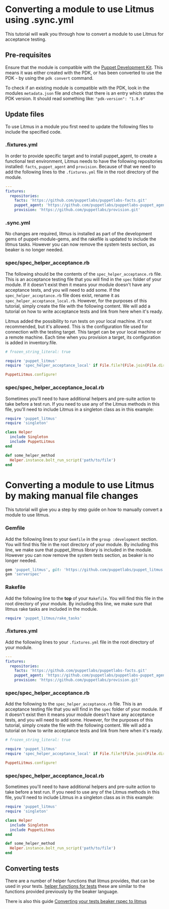 # Converting a module to use Litmus using .sync.yml

This tutorial will walk you through how to convert a module to use Litmus for acceptance testing.

## Pre-requisites
Ensure that the module is compatible with the [Puppet Development Kit](https://puppet.com/docs/pdk/1.x/pdk.html). This means it was either created with the PDK, or has been converted to use the PDK - by using the `pdk convert` command.

To check if an existing module is compatible with the PDK, look in the modules `metadata.json` file and check that there is an entry which states the PDK version. It should read something like: `"pdk-version": "1.9.0"`

## Update files
To use Litmus in a module you first need to update the following files to include the specified code.

### .fixtures.yml
In order to provide specific target and to install puppet_agent, to create a functional test environment, Litmus needs to have the following repositories installed: `facts`, `puppet_agent` and `provision`. Because of that we need to add the following lines to the `.fixtures.yml` file in the root directory of the module.

```yaml
---
fixtures:
  repositories:
    facts: 'https://github.com/puppetlabs/puppetlabs-facts.git'
    puppet_agent: 'https://github.com/puppetlabs/puppetlabs-puppet_agent.git'
    provision: 'https://github.com/puppetlabs/provision.git'
```

### .sync.yml

No changes are required, litmus is installed as part of the development gems of puppet-module-gems, and the rakefile is updated to include the litmus tasks. However you can now remove the system tests section, as beaker is no longer needed.

### spec/spec_helper_acceptance.rb

The following should be the contents of the `spec_helper_acceptance.rb` file. This is an acceptance testing file that you will find in the `spec` folder of your module. If it doesn't exist then it means your module doesn't have any acceptance tests, and you will need to add some. If the `spec_helper_acceptance.rb` file does exist, rename it as `spec_helper_acceptance_local.rb`. However, for the purposes of this tutorial, simply create the file with the following content. We will add a tutorial on how to write acceptance tests and link from here when it's ready.

Litmus added the possibility to run tests on your local machine. it's not recommended, but it's allowed. 
This is the configuration file used for connection with the testing target. This target can be your local machine or a remote machine. Each time when you provision a target, its configuration is added in inventory.file. 

```ruby
# frozen_string_literal: true

require 'puppet_litmus'
require 'spec_helper_acceptance_local' if File.file?(File.join(File.dirname(__FILE__), 'spec_helper_acceptance_local.rb'))

PuppetLitmus.configure!
```

### spec/spec_helper_acceptance_local.rb

Sometimes you'll need to have additional helpers and pre-suite action to take before a test run.
If you need to use any of the Litmus methods in this file, you'll need to include Litmus in a singleton class as in this example:

```ruby
require 'puppet_litmus'
require 'singleton'

class Helper
  include Singleton
  include PuppetLitmus
end

def some_helper_method
  Helper.instance.bolt_run_script('path/to/file')
end
```

# Converting a module to use Litmus by making manual file changes

This tutorial will give you a step by step guide on how to manually convert a module to use litmus.

### Gemfile
Add the following lines to your `Gemfile` in the `group :development` section. You will find this file in the root directory of your module. By including this line, we make sure that puppet_litmus library is included in the module. However you can now remove the system tests section, as beaker is no longer needed.

```ruby
gem 'puppet_litmus', git: 'https://github.com/puppetlabs/puppet_litmus.git'
gem 'serverspec'

```

### Rakefile
Add the following line to the **top** of your `Rakefile`. You will find this file in the root directory of your module. By including this line, we make sure that litmus rake tasks are included in the module. 

```ruby
require 'puppet_litmus/rake_tasks'
```

### .fixtures.yml
Add the following lines to your `.fixtures.yml` file in the root directory of your module.

```yaml
---
fixtures:
  repositories:
    facts: 'https://github.com/puppetlabs/puppetlabs-facts.git'
    puppet_agent: 'https://github.com/puppetlabs/puppetlabs-puppet_agent.git'
    provision: 'https://github.com/puppetlabs/provision.git'
```

### spec/spec_helper_acceptance.rb
Add the following to the `spec_helper_acceptance.rb` file. This is an acceptance testing file that you will find in the `spec` folder of your module. If it doesn't exist then it means your module doesn't have any acceptance tests, and you will need to add some. However, for the purposes of this tutorial, simply create the file with the following content. We will add a tutorial on how to write acceptance tests and link from here when it's ready.

```ruby
# frozen_string_literal: true

require 'puppet_litmus'
require 'spec_helper_acceptance_local' if File.file?(File.join(File.dirname(__FILE__), 'spec_helper_acceptance_local.rb'))

PuppetLitmus.configure!
```

### spec/spec_helper_acceptance_local.rb

Sometimes you'll need to have additional helpers and pre-suite action to take before a test run.
If you need to use any of the Litmus methods in this file, you'll need to include Litmus in a singleton class as in this example:

```ruby
require 'puppet_litmus'
require 'singleton'

class Helper
  include Singleton
  include PuppetLitmus
end

def some_helper_method
  Helper.instance.bolt_run_script('path/to/file')
end
```

## Converting tests

There are a number of helper functions that litmus provides, that can be used in your tests. [helper functions for tests](https://github.com/puppetlabs/puppet_litmus/wiki/Helper-Functions-for-Litmus#helper-functions-for-testing-your-modules) these are similar to the functions provided previously by the beaker language. 

There is also this guide [Converting your tests beaker rspec to litmus](https://github.com/puppetlabs/puppet_litmus/wiki/converting-tests-from-beaker-rspec-to-litmus)
